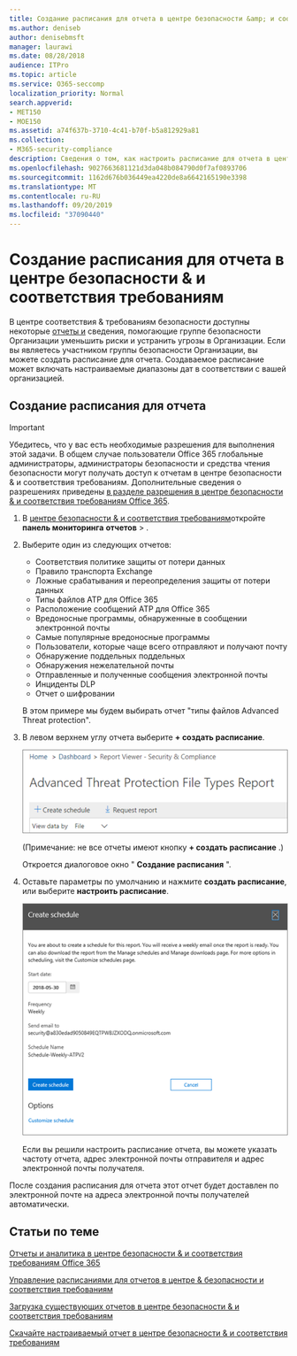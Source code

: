 ```yaml
---
title: Создание расписания для отчета в центре безопасности &amp; и соответствия требованиям
ms.author: deniseb
author: denisebmsft
manager: laurawi
ms.date: 08/28/2018
audience: ITPro
ms.topic: article
ms.service: O365-seccomp
localization_priority: Normal
search.appverid:
- MET150
- MOE150
ms.assetid: a74f637b-3710-4c41-b70f-b5a812929a81
ms.collection:
- M365-security-compliance
description: Сведения о том, как настроить расписание для отчета в центре безопасности &amp; и соответствия требованиям.
ms.openlocfilehash: 9027663681121d3da048b084790d0f7af0893706
ms.sourcegitcommit: 1162d676b036449ea4220de8a6642165190e3398
ms.translationtype: MT
ms.contentlocale: ru-RU
ms.lasthandoff: 09/20/2019
ms.locfileid: "37090440"
---
```

# <a name="create-a-schedule-for-a-report-in-the-security-amp-compliance-center"></a>Создание расписания для отчета в центре безопасности &amp; и соответствия требованиям

В центре соответствия &amp; требованиям безопасности доступны некоторые [отчеты и](reports-and-insights-in-security-and-compliance.md) сведения, помогающие группе безопасности Организации уменьшить риски и устранить угрозы в Организации. Если вы являетесь участником группы безопасности Организации, вы можете создать расписание для отчета. Создаваемое расписание может включать настраиваемые диапазоны дат в соответствии с вашей организацией. 
  
## <a name="create-a-schedule-for-a-report"></a>Создание расписания для отчета

> [!IMPORTANT]
> Убедитесь, что у вас есть необходимые разрешения для выполнения этой задачи. В общем случае пользователи Office 365 глобальные администраторы, администраторы безопасности и средства чтения безопасности могут получать доступ к отчетам в центре безопасности &amp; и соответствия требованиям. Дополнительные сведения о разрешениях приведены [в разделе разрешения в центре безопасности &amp; и соответствия требованиям Office 365](permissions-in-the-security-and-compliance-center.md).
  
1. В [центре безопасности &amp; и соответствия требованиям](https://protection.office.com)откройте **панель мониторинга** **отчетов** \> .
    
2. Выберите один из следующих отчетов: 

    - Соответствия политике защиты от потери данных
    - Правило транспорта Exchange
    - Ложные срабатывания и переопределения защиты от потери данных
    - Типы файлов ATP для Office 365
    - Расположение сообщений ATP для Office 365
    - Вредоносные программы, обнаруженные в сообщении электронной почты
    - Самые популярные вредоносные программы
    - Пользователи, которые чаще всего отправляют и получают почту
    - Обнаружение поддельных поддельных
    - Обнаружения нежелательной почты
    - Отправленные и полученные сообщения электронной почты
    - Инциденты DLP
    - Отчет о шифровании

    В этом примере мы будем выбирать отчет "типы файлов Advanced Threat protection".
    
3. В левом верхнем углу отчета выберите **+ создать расписание**. 
    
    ![Создание расписания](../media/atpfiletypes-createschedule.png)

    (Примечание: не все отчеты имеют кнопку **+ создать расписание** .)
  
    Откроется диалоговое окно " **Создание расписания** ". 
    
4. Оставьте параметры по умолчанию и нажмите **создать расписание**, или выберите **настроить расписание**.
    
    ![Вы можете использовать параметры по умолчанию или настроить расписание отчетов](../media/04fac327-8f73-4711-8319-58c11880fd96.png)
  
    Если вы решили настроить расписание отчета, вы можете указать частоту отчета, адрес электронной почты отправителя и адрес электронной почты получателя. 
    
После создания расписания для отчета этот отчет будет доставлен по электронной почте на адреса электронной почты получателей автоматически. 
  
## <a name="related-topics"></a>Статьи по теме

[Отчеты и аналитика в центре безопасности &amp; и соответствия требованиям Office 365](reports-and-insights-in-security-and-compliance.md)
  
[Управление расписаниями для отчетов в центре &amp; безопасности и соответствия требованиям](manage-schedules-for-multiple-reports.md)
  
[Загрузка существующих отчетов в центре безопасности &amp; и соответствия требованиям](download-existing-reports.md)
  
[Скачайте настраиваемый отчет в центре безопасности &amp; и соответствия требованиям](set-up-and-download-a-custom-report.md)
  

